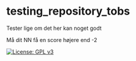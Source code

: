 # testing_repository_tobs
Tester lige om det her kan noget godt 

Må dit NN få en score højere end -2

[![License: GPL v3](https://img.shields.io/badge/License-GPLv3-blue.svg)](https://www.gnu.org/licenses/gpl-3.0)

